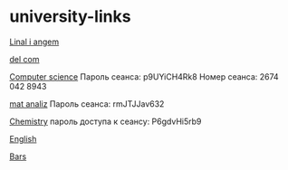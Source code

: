 # university-links
[Linal i angem](https://mpei.webex.com/mpei/j.php?MTID=m40b2f783dd27b85d54c750a852831a12)


[del com](https://mpei.webex.com/mpei-en/j.php?MTID=m2048238bd87665952f1abd0a3279e7d1)

[Computer science](https://mpei.webex.com/mw3300/mywebex/default.do?service=7&main_url=%2Ftc3300%2Ftrainingcenter%2Fdefault.do%3Fsiteurl%3Dmpei%26main_url%3D%252Ftc3300%252Fe.do%253FAT%253DMI%2526%2526Host%253DQUhTSwAAAAXi3U4XCVYg94Atai4FaS1wQ1iiF2UjlVIkpFOXXyF8lwC0iglp2nKGwA57XoYKxwNWHgnNY91JbD5KpQaronPk0%2526UID%253D0%2526MTID%253Dt227fb3561a2bf70d70f5e0418c60c48e%2526siteurl%253Dmpei%2526confID%253D212404291818767161%2526ticket%253D4832534b000000056485406d91e388c79af0d8014d4b1893259b618062d4b8b5c003679c1fa5592c&siteurl=mpei)
Пароль сеанса: p9UYiCH4Rk8
Номер сеанса: 2674 042 8943

[mat analiz](https://mpei.webex.com/mw3300/mywebex/default.do?service=7&main_url=%2Ftc3300%2Ftrainingcenter%2Fdefault.do%3Fsiteurl%3Dmpei%26main_url%3D%252Ftc3300%252Fe.do%253FAT%253DMI%2526%2526Host%253DQUhTSwAAAAXLYi9LX7uvX2jcyHrRzR6Q5x2acXXWRD6tUi1GtwMBh2BgV-cmmhMGYR-Ri4AI7noUVz3VrImDuObvmBMsI2aQ0%2526UID%253D0%2526MTID%253Dt5893056a7d87322c77e4ef1c9398afeb%2526siteurl%253Dmpei%2526confID%253D212406650727842436%2526ticket%253D4832534b000000059d328701e88c203932536c984843b8b591e2666fb6b08bd875859c3abde6c2cc%2526sessionNO%253D13&siteurl=mpei)
Пароль сеанса: rmJTJJav632

[Chemistry](https://vk.com/away.php?to=https%3A%2F%2Fmpei.webex.com%2Fmpei%2Fk2%2Fj.php%3FMTID%3Dte75067c3f732a359e51caac3b26e277a&cc_key=)
пароль доступа к сеансу: P6gdvHi5rb9

[English](https://mpei.webex.com/webappng/sites/mpei/meeting/download/3df27935c04d4fa0b0bda47117d63aa4?siteurl=mpei&MTID=mb9a44e4d24fb9d61c56c280cabf3c0cf)

[Bars](https://bars.mpei.ru/bars_web/ST_Part1/Main/Main?studentID=bbe190fb-580a-ec11-80d2-005056be401c)
